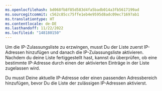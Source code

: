 ```yaml
---
ms.openlocfilehash: bd068fb8f85d583d4fa5badb014a3fb5617199ad
ms.sourcegitcommit: c562c85cc75ffe1eb4e9595d8adc09ec71697ab1
ms.translationtype: HT
ms.contentlocale: de-DE
ms.lasthandoff: 11/22/2022
ms.locfileid: "148180150"
---
```

Um die IP-Zulassungsliste zu erzwingen, musst Du der Liste zuerst IP-Adressen hinzufügen und danach die IP-Zulassungsliste aktivieren. Nachdem du deine Liste fertiggestellt hast, kannst du überprüfen, ob eine bestimmte IP-Adresse durch einen der aktivierten Einträge in der Liste zugelassen wird.

Du musst Deine aktuelle IP-Adresse oder einen passenden Adressbereich hinzufügen, bevor Du die Liste der zulässigen IP-Adressen aktivierst.
